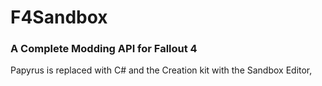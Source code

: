 # F4Sandbox

### A Complete Modding API for Fallout 4

Papyrus is replaced with C# and the Creation kit with the Sandbox Editor,
